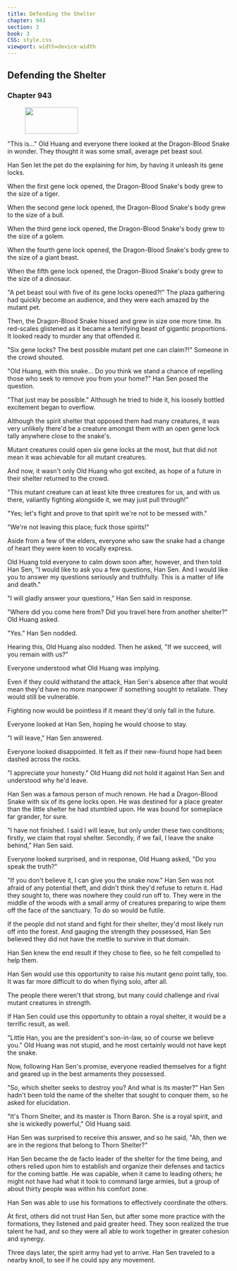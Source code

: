 ```yaml
---
title: Defending the Shelter
chapter: 943
section: 3
book: 3
CSS: style.css
viewport: width=device-width
---
```


## Defending the Shelter

### Chapter 943

<figure>
	<img src="../Images/gem.gif" alt="" id="gem" width="120" height="60" />
</figure>

"This is..." Old Huang and everyone there looked at the Dragon-Blood Snake in wonder. They thought it was some small, average pet beast soul.

Han Sen let the pet do the explaining for him, by having it unleash its gene locks.

When the first gene lock opened, the Dragon-Blood Snake's body grew to the size of a tiger.

When the second gene lock opened, the Dragon-Blood Snake's body grew to the size of a bull.

When the third gene lock opened, the Dragon-Blood Snake's body grew to the size of a golem.

When the fourth gene lock opened, the Dragon-Blood Snake's body grew to the size of a giant beast.

When the fifth gene lock opened, the Dragon-Blood Snake's body grew to the size of a dinosaur.

"A pet beast soul with five of its gene locks opened?!" The plaza gathering had quickly become an audience, and they were each amazed by the mutant pet.

Then, the Dragon-Blood Snake hissed and grew in size one more time. Its red-scales glistened as it became a terrifying beast of gigantic proportions. It looked ready to murder any that offended it.

"Six gene locks? The best possible mutant pet one can claim?!" Someone in the crowd shouted.

"Old Huang, with this snake... Do you think we stand a chance of repelling those who seek to remove you from your home?" Han Sen posed the question.

"That just may be possible." Although he tried to hide it, his loosely bottled excitement began to overflow.

Although the spirit shelter that opposed them had many creatures, it was very unlikely there'd be a creature amongst them with an open gene lock tally anywhere close to the snake's.

Mutant creatures could open six gene locks at the most, but that did not mean it was achievable for all mutant creatures.

And now, it wasn't only Old Huang who got excited, as hope of a future in their shelter returned to the crowd.

"This mutant creature can at least kite three creatures for us, and with us there, valiantly fighting alongside it, we may just pull through!"

"Yes; let's fight and prove to that spirit we're not to be messed with."

"We're not leaving this place; fuck those spirits!"

Aside from a few of the elders, everyone who saw the snake had a change of heart they were keen to vocally express.

Old Huang told everyone to calm down soon after, however, and then told Han Sen, "I would like to ask you a few questions, Han Sen. And I would like you to answer my questions seriously and truthfully. This is a matter of life and death."

"I will gladly answer your questions," Han Sen said in response.

"Where did you come here from? Did you travel here from another shelter?" Old Huang asked.

"Yes." Han Sen nodded.

Hearing this, Old Huang also nodded. Then he asked, "If we succeed, will you remain with us?"

Everyone understood what Old Huang was implying.

Even if they could withstand the attack, Han Sen's absence after that would mean they'd have no more manpower if something sought to retaliate. They would still be vulnerable.

Fighting now would be pointless if it meant they'd only fall in the future.

Everyone looked at Han Sen, hoping he would choose to stay.

"I will leave," Han Sen answered.

Everyone looked disappointed. It felt as if their new-found hope had been dashed across the rocks.

"I appreciate your honesty." Old Huang did not hold it against Han Sen and understood why he'd leave.

Han Sen was a famous person of much renown. He had a Dragon-Blood Snake with six of its gene locks open. He was destined for a place greater than the little shelter he had stumbled upon. He was bound for someplace far grander, for sure.

"I have not finished. I said I will leave, but only under these two conditions; firstly, we claim that royal shelter. Secondly, if we fail, I leave the snake behind," Han Sen said.

Everyone looked surprised, and in response, Old Huang asked, "Do you speak the truth?"

"If you don't believe it, I can give you the snake now." Han Sen was not afraid of any potential theft, and didn't think they'd refuse to return it. Had they sought to, there was nowhere they could run off to. They were in the middle of the woods with a small army of creatures preparing to wipe them off the face of the sanctuary. To do so would be futile.

If the people did not stand and fight for their shelter, they'd most likely run off into the forest. And gauging the strength they possessed, Han Sen believed they did not have the mettle to survive in that domain.

Han Sen knew the end result if they chose to flee, so he felt compelled to help them.

Han Sen would use this opportunity to raise his mutant geno point tally, too. It was far more difficult to do when flying solo, after all.

The people there weren't that strong, but many could challenge and rival mutant creatures in strength.

If Han Sen could use this opportunity to obtain a royal shelter, it would be a terrific result, as well.

"Little Han, you are the president's son-in-law, so of course we believe you." Old Huang was not stupid, and he most certainly would not have kept the snake.

Now, following Han Sen's promise, everyone readied themselves for a fight and geared up in the best armaments they possessed.

"So, which shelter seeks to destroy you? And what is its master?" Han Sen hadn't been told the name of the shelter that sought to conquer them, so he asked for elucidation.

"It's Thorn Shelter, and its master is Thorn Baron. She is a royal spirit, and she is wickedly powerful," Old Huang said.

Han Sen was surprised to receive this answer, and so he said, "Ah, then we are in the regions that belong to Thorn Shelter?"

Han Sen became the de facto leader of the shelter for the time being, and others relied upon him to establish and organize their defenses and tactics for the coming battle. He was capable, when it came to leading others; he might not have had what it took to command large armies, but a group of about thirty people was within his comfort zone.

Han Sen was able to use his formations to effectively coordinate the others.

At first, others did not trust Han Sen, but after some more practice with the formations, they listened and paid greater heed. They soon realized the true talent he had, and so they were all able to work together in greater cohesion and synergy.

Three days later, the spirit army had yet to arrive. Han Sen traveled to a nearby knoll, to see if he could spy any movement.